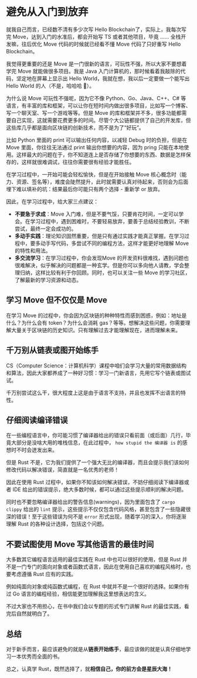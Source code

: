 # 避免从入门到放弃

就我自己而言，已经数不清有多少次写 Hello Blockchain了，实际上，我每次写完 Move，达到入门的水准后，都会开始写 TS 或者其他项目，毕竟 ...... 全栈开发嘛，往后优化 Move 代码的时候就已经看不懂 Move 代码了只好重写 Hello Blockchain。

我觉得更重要的还是 Move 是一门很新的语言，可玩性不强，所以大家不要想着学完 Move 就能做很多项目。我是 Java 入门计算机的，那时候看着我敲除的代码，坚定地在屏幕上显示出 Hello World，我就在想，我以后一定要做一个能写出 Hello World 的人（不是，哈哈哈 🤣）。

为什么说 Move 可玩性不强呢，因为它不像 Python、Go、Java、C++、C# 等语言，有丰富的库和框架，可以让你在短时间内做出很多项目，比如写一个博客、写一个聊天室、写一个游戏等等。但是 Move 的库和框架并不多，很多功能都需要自己实现，这就需要花费更多的时间。尽管个大公链都提供了自己的开发库，但这些库几乎都是面向区块链的创新技术，而不是为了“好玩”。

比如 Python 里面的 print 可以输出任何内容，以减轻 Debug 时的负担，但是在 Move 里面，你往往无法通过 print 输出你想要的内容，因为 pring 只能在本地使用。这样最大的问题在于，你不知道连上是否存储了你想要的东西、数据是怎样保存的，这样就很难调试，往往你需要很有经验才能胜任。

在学习过程中，一开始可能会轻松愉快，但是在开始接触 Move 核心概念时（能力、资源、签名等），难度会陡然提升，此时就需要认真对待起来，否则会为后面埋下难以填补的坑：结果最后你可能只有两个选择 - 重新学 or 放弃。

因此，在学习过程中，给大家三点建议：

- **不要急于求成**：Move 入门难，但是不要气馁，只要肯花时间，一定可以学会。在学习过程中，遇到困难时，不要轻易放弃，要善于总结经验教训，不断尝试，最终一定会成功的。
- **多动手实践**：理论知识固然重要，但是只有通过实践才能真正掌握。在学习过程中，要多动手写代码，多尝试不同的编程方法，这样才能更好地理解 Move 的特性和用法。
- **多交流学习**：在学习过程中，你会发现Move 的开发资料很难找，遇到问题也很难解决，似乎解决的问题都是一种玄学。但是你可以多向他人请教，学会整理归纳，这样比较有利于你回顾。同时，也可以关注一些 Move 的学习社区，了解最新的学习资源和动态。

## 学习 Move 但不仅仅是 Move

在学习 Move 的过程中，你会因为区块链的种种特性而感到困惑，例如：地址是什么？为什么会有 token？为什么会消耗 gas？等等。想解决这些问题，你需要理解大量关于区块链的历史知识。只有理解过去才能理解现在，进而理解未来。

## 千万别从链表或图开始练手

CS（Computer Science：计算机科学）课程中咱们会学习大量的常用数据结构和算法，因此大家都养成了一种好习惯：学习一门新语言，先用它写个链表或图试试。

千万别尝试这么干，很大程度上这是由于语言不支持，并且也发挥不出语言的特性。


## 仔细阅读编译错误

在一些编程语言中，你可能习惯了编译器给出的错误只看前面（或后面）几行，毕竟大部分是没啥大用的堆栈信息，在此过程中， `how stupid the 编译器 is` 的感想时不时会迸发出来。

但是 Rust 不是，它为我们提供了一个强大无比的编译器，而且会提示我们该如何修改代码以解决错误，简直就是一名优秀的老师！

因此在使用 Rust 过程中，如果你不知该如何解决错误，不妨仔细阅读下编译器或者 IDE 给出的错误提示，绝大多数时候，都可以通过这些提示顺利的解决问题。

同时也不要忽略编译器给出的警告信息(warnings)，因为里面包含了 `cargo clippy` 给出的 `lint` 提示，这些提示不仅仅包含代码风格，甚至包含了一些隐藏很深的错误！至于这些错误为何不是 `error` 形式出现，随着学习的深入，你将逐渐理解 Rust 的各种设计选择，包括这个问题。

## 不要试图使用 Move 写其他语言的最佳时间

大多数其它编程语言适用的最佳实践在 Rust 中也可以很好的使用，但是 Rust 并不是一门专门的面向对象或者函数式语言，因此在使用自己喜欢的编程风格时，也要考虑遵循 Rust 应有的实践。

例如纯面向对象或纯函数式编程，在 Rust 中就并不是一个很好的选择。如果你有过 Go 语言的编程经验，相信能更加理解我这里想表达的含义。

不过大家也不用担心，在书中我们会以专题的形式专门讲解 Rust 的最佳实践，看完后自然就明白了。

## 总结

对于新手而言，最应该避免的就是从**链表开始练手**，最应该做的就是认真仔细地学习一本优秀而全面的书。

总之，认真学 Rust，既然选择了，就**相信自己，你的前方会是星辰大海！**

